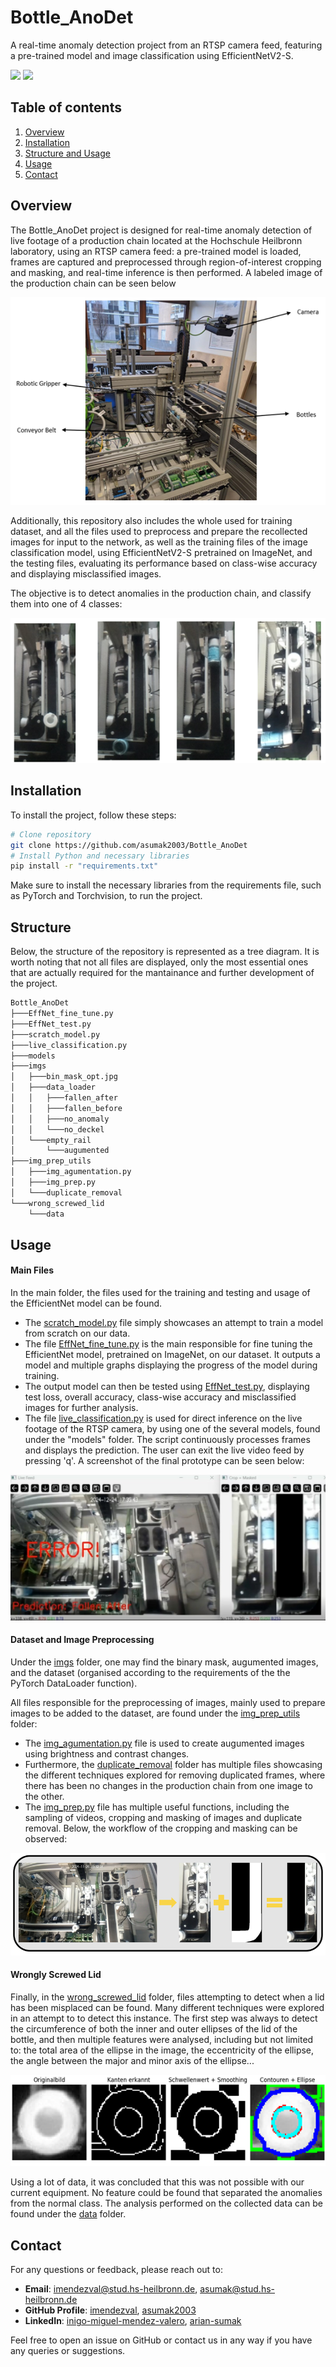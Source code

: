 # Bottle_AnoDet
A real-time anomaly detection project from an RTSP camera feed, featuring a pre-trained model and image classification using EfficientNetV2-S.

<img src="https://skillicons.dev/icons?i=python" /> <img src="https://skillicons.dev/icons?i=pytorch" />

## Table of contents
1. [Overview](#overview)
2. [Installation](#installation)
3. [Structure and Usage](#structure)
4. [Usage](#usage)
5. [Contact](#contact)

## Overview
The Bottle_AnoDet project is designed for real-time anomaly detection of live footage of a production chain located at the Hochschule Heilbronn laboratory, using an RTSP camera feed: a pre-trained model is loaded, frames are captured and preprocessed through region-of-interest cropping and masking, and real-time inference is then performed. A labeled image of the production chain can be seen below


<div align="center">
  <img src="https://github.com/asumak2003/Bottle_AnoDet/raw/main/imgs/exs/production_chain.png">
</div>

Additionally, this repository also includes the whole used for training dataset, and all the files used to preprocess and prepare the recollected images for input to the network, as well as the training files of the image classification model, using EfficientNetV2-S pretrained on ImageNet, and the testing files, evaluating its performance based on class-wise accuracy and displaying misclassified images.

The objective is to detect anomalies in the production chain, and classify them into one of 4 classes:

![alt text](https://github.com/asumak2003/Bottle_AnoDet/raw/main/imgs/exs/classes.png "Logo Title Text 1")

## Installation
To install the project, follow these steps:
```bash
# Clone repository
git clone https://github.com/asumak2003/Bottle_AnoDet
# Install Python and necessary libraries
pip install -r "requirements.txt"
```
Make sure to install the necessary libraries from the requirements file, such as PyTorch and Torchvision, to run the project.

## Structure
Below, the structure of the repository is represented as a tree diagram. It is worth noting that not all files are displayed, only the most essential ones that are actually required for the mantainance and further development of the project.

```bash
Bottle_AnoDet
├───EffNet_fine_tune.py
├───EffNet_test.py
├───scratch_model.py
├───live_classification.py
├───models
├───imgs
│   ├───bin_mask_opt.jpg
│   ├───data_loader
│   │   ├───fallen_after
│   │   ├───fallen_before
│   │   ├───no_anomaly
│   │   └───no_deckel
│   └───empty_rail
│       └───augumented
├───img_prep_utils
│   ├───img_agumentation.py
│   ├───img_prep.py
│   └───duplicate_removal
└───wrong_screwed_lid
    └───data
```

## Usage

#### Main Files
In the main folder, the files used for the training and testing and usage of the EfficientNet model can be found.
+ The [scratch_model.py](./scratch_model.py) file simply showcases an attempt to train a model from scratch on our data. 
+ The file [EffNet_fine_tune.py](./EffNet_fine_tune.py) is the main responsible for fine tuning the EfficientNet model, pretrained on ImageNet, on our dataset. It outputs a model and multiple graphs displaying the progress of the model during training. 
+ The output model can then be tested using [EffNet_test.py](./EffNet_test.py), displaying test loss, overall accuracy, class-wise accuracy and misclassified images for further analysis.
+ The file [live_classification.py](./live_classification.py) is used for direct inference on the live footage of the RTSP camera, by using one of the several models, found under the "models" folder. The script continuously processes frames and displays the prediction. The user can exit the live video feed by pressing 'q'. A screenshot of the final prototype can be seen below:

![alt text](https://github.com/asumak2003/Bottle_AnoDet/raw/main/imgs/exs/prototype.jpg "Logo Title Text 1")

#### Dataset and Image Preprocessing
Under the [imgs](./imgs/) folder, one may find the binary mask, augumented images, and the dataset (organised according to the requirements of the the PyTorch DataLoader function).

All files responsible for the preprocessing of images, mainly used to prepare images to be added to the dataset, are found under the [img_prep_utils](./img_prep_utils/) folder:

+ The [img_agumentation.py](./img_prep_utils/img_agumentation.py) file is used to create augumented images using brightness and contrast changes. 
+ Furthermore, the [duplicate_removal](./img_prep_utils/duplicate_removal/) folder has multiple files showcasing the different techniques explored for removing duplicated frames, where there has been no changes in the production chain from one image to the other.
+ The [img_prep.py](./img_prep_utils/img_prep.py) file has multiple useful functions, including the sampling of videos, cropping and masking of images and duplicate removal. Below, the workflow of the cropping and masking can be observed:

![alt text](https://github.com/asumak2003/Bottle_AnoDet/raw/main/imgs/exs/crop_and_mask.png "Logo Title Text 1")

#### Wrongly Screwed Lid
Finally, in the [wrong_screwed_lid](./wrong_screwed_lid/) folder, files attempting to detect when a lid has been misplaced can be found. Many different techniques were explored in an attempt to to detect this instance. The first step was always to detect the circumference of both the inner and outer ellipses of the lid of the bottle, and then multiple features were analysed, including but not limited to: the total area of the ellipse in the image, the eccentricity of the ellipse, the angle between the major and minor axis of the ellipse...

![alt text](https://github.com/asumak2003/Bottle_AnoDet/raw/main/imgs/exs/wrong_screwed_lid.png "Logo Title Text 1")

Using a lot of data, it was concluded that this was not possible with our current equipment. No feature could be found that separated the anomalies from the normal class. The analysis performed on the collected data can be found under the [data](./wrong_screwed_lid/data/) folder.


## Contact
For any questions or feedback, please reach out to:
- **Email**: [imendezval@stud.hs-heilbronn.de](mailto:imendezval@stud.hs-heilbronn.de), [asumak@stud.hs-heilbronn.de](mailto:asumak@stud.hs-heilbronn.de)
- **GitHub Profile**: [imendezval](https://github.com/imendezval), [asumak2003](https://github.com/asumak2003)
- **LinkedIn**: [inigo-miguel-mendez-valero](https://www.linkedin.com/in/i%C3%B1igo-miguel-m%C3%A9ndez-valero-4ba3732b1/), [arian-sumak](https://www.linkedin.com/in/arian-sumak-6b5b8925a/)

Feel free to open an issue on GitHub or contact us in any way if you have any queries or suggestions.

